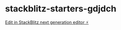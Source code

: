 # stackblitz-starters-gdjdch

[Edit in StackBlitz next generation editor ⚡️](https://stackblitz.com/~/github.com/golf1481/stackblitz-starters-gdjdch)